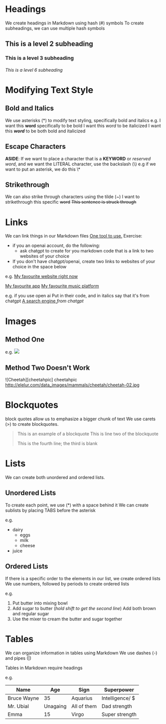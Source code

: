 # Headings
We create headings in Markdown using hash (#) symbols 
To create subheadings, we can use multiple hash symbols
## This is a level 2 subheading

### This is a level 3 subheading

###### This is a level 6 subheading


# Modifying Text Style
## Bold and Italics
We use asterisks (\*) to modify text styling, specifically bold and italics
e.g.
I want this **word** specifically to be bold
I want this *word* to be italicized
I want this ***word*** to be both bold and italicized

## Escape Characters
**ASIDE**: If we want to place a character that is a **KEYWORD** or *reserved word*, and we want the LITERAL character, use the backslash (\\)
	e.g if we want to put an asterisk, we do this \\\*

## Strikethrough
We can also strike through characters using the tilde (~)
I want to strikethrough this specific ~~word~~
~~This sentence is struck through~~


# Links
We can link things in our Markdown files
[One tool to use.](https://chat.openai.com)
Exercise:
* if you an openai account, do the following:
	* ask chatgpt to create for you markdown code that is a link to two websites of your choice 
* If you don't have chatgpt/openai, create two links to websites of your choice in the space below

e.g. [My favourite website right now](https://chrome.google.com/webstore/category/extensions?hl=en)

[My favourite app](https://www.youtube.com/)
[My favourite music platform](https://open.spotify.com/)

e.g. if you use open ai
Put in their code, and in italics say that it's from chatgpt
[A search engine ](https://google.com) *from chatgpt*


# Images

## Method One
e.g.
![](http://elelur.com/data_images/mammals/cheetah/cheetah-02.jpg)

## Method Two Doesn't Work
![Cheetah][cheetahpic]
cheetahpic http://elelur.com/data_images/mammals/cheetah/cheetah-02.jpg

# Blockquotes
block quotes allow us to emphasize a bigger chunk of text
We use carets (>) to create blockquotes.

> This is an example of a blockquote
> This is line two of the blockquote
>
> This is the fourth line; the third is blank

# Lists 
We can create both unordered and ordered lists.
## Unordered Lists

To create each point, we use (\*) with a space behind it
We can create sublists by placing TABS before the asterisk

e.g.
* dairy
	* eggs
	* milk
	* cheese
* juice 


## Ordered Lists
If there is a specific order to the elements in our list, we create ordered lists
We use numbers, followed by periods to create ordered lists

e.g.
1. Put butter into mixing bowl
2. Add sugar to butter (*hold shift to get the second line*)
   Add both brown and regular sugar
3. Use the mixer to cream the butter and sugar together

# Tables 
We can organize information in tables using Markdown
We use dashes (-) and pipes (|)

Tables in Markdown require headings 

e.g.

| Name         | Age         | Sign         | Superpower       |
| ---          | ---         | ---          | ---              |
| Bruce Wayne  | 35          | Aquarius     | Intelligence/ $  |
| Mr. Ubial    | Unagaing    | All of them  | Dad strength     |
| Emma         | 15          | Virgo        | Super strength   | 

